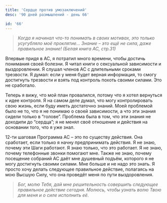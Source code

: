 ```yaml
---
title: 'Сердце против умозаключений'
desc: '90 дней размышлений - день 66'

id: '66'
---
```


> _Когда я начинал что-то понимать в своих мотивах, это только усугубляло моё
> проклятие… Знание – это ещё не сила, даже правильное знание! (Белая книга
> АС, стр.31)_

Впервые придя в АС, я потратил много времени, чтобы достичь понимания своей
болезни. Я читал книги о сексуальной зависимости и выздоровлении. Я слушал
членов АС с длительными сроками трезвости. Я думал: если у меня будет верная
информация, то смогу достигнуть трезвости и взять под контроль похоть своими
силами. Это не сработало.

Теперь я вижу, что мой план провалился, потому что я хотел вернуться к идее
контроля. Я на самом деле думал, что могу контролировать свою жизнь, если буду
иметь достаточно знаний. Моей проблемой было не то, что я не понимаю о своей
зависимости, а что эти знания сидели только в “голове”. Проблема была в том,
что эти знания не доходили до “сердца”; я не менял своё отношение и действия
на основании того, что я уже знал.

12-ти шаговая Программа АС – это по существу действия. Она сработает, если
только я начну предпринимать действия. Я не знаю, почему эти Шаги работают. Я
знаю только, что это работает. Я не знаю, почему телефонные звонки помогают
мне. Также не знаю, почему посещение собраний АС даёт мне душевный подъём,
которого я не могу достигнуть своими силами. Мне больше и не надо это знать. Я
просто хочу делать следующее правильное действие, полагаясь на мою Высшую
Силу, что она проведёт меня по пути выздоровления.

> _Бог, молю Тебя, дай мне решительность совершить следующее правильное
> действие сегодня. Молюсь, чтобы узнать волю Твою для меня и о силе исполнить
> её._
